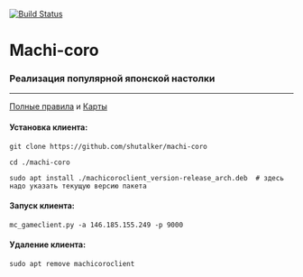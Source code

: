 [![Build Status](https://travis-ci.org/shutalker/machi-coro.svg?branch=develop)](https://travis-ci.org/shutalker/machi-coro)

# Machi-coro
### Реализация популярной японской настолки
---
[Полные правила](https://hobbygames.ru/download/rules/Machi_Koro_rules-web_2015.pdf) и [Карты](http://tesera.ru/images/items/336041/machi%20koro.pdf)

#### Установка клиента:

    git clone https://github.com/shutalker/machi-coro

    cd ./machi-coro

    sudo apt install ./machicoroclient_version-release_arch.deb  # здесь надо указать текущую версию пакета

#### Запуск клиента:

    mc_gameclient.py -a 146.185.155.249 -p 9000

#### Удаление клиента:

    sudo apt remove machicoroclient
